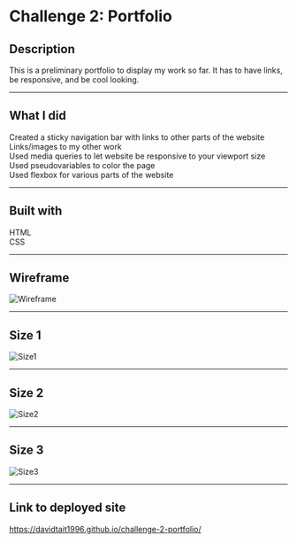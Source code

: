 # Challenge 2: Portfolio



## Description

This is a preliminary portfolio to display my work so far. It has to have links, be responsive, and be cool looking.

---

## What I did

Created a sticky navigation bar with links to other parts of the website  
Links/images to my other work  
Used media queries to let website be responsive to your viewport size  
Used pseudovariables to color the page  
Used flexbox for various parts of the website  

---

## Built with
HTML  
CSS

---

## Wireframe

![Wireframe](https://github.com/davidtait1996/challenge-2-portfolio/blob/main/wireframe.PNG?raw=true)

---

## Size 1

![Size1](https://github.com/davidtait1996/challenge-2-portfolio/blob/main/screencapture-davidtait1996-github-io-challenge-2-portfolio-2021-11-07-08_35_26.png?raw=true)

---

## Size 2

![Size2](https://github.com/davidtait1996/challenge-2-portfolio/blob/main/screencapture-davidtait1996-github-io-challenge-2-portfolio-2021-11-07-08_37_11.png?raw=true)

---

## Size 3

![Size3](https://github.com/davidtait1996/challenge-2-portfolio/blob/main/screencapture-davidtait1996-github-io-challenge-2-portfolio-2021-11-07-08_38_00.png?raw=true)

---

## Link to deployed site

https://davidtait1996.github.io/challenge-2-portfolio/